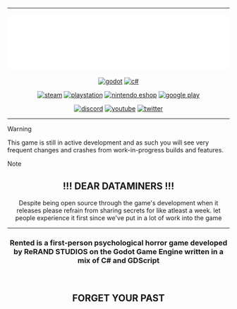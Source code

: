 
---

<div align="center" text-align="center">

![RENTED](https://raw.githubusercontent.com/shysolocup/Rented/refs/heads/master/src/Images/rented_white.png)

<a href="https://godotengine.org"><img height=35 src="https://img.shields.io/badge/Made%20With%20Godot-%23FFFFFF.svg?logo=godot-engine" alt="godot" /></a>
<a href="https://learn.microsoft.com/en-us/dotnet/csharp/"><img height=35 src="https://custom-icon-badges.demolab.com/badge/C%23-%23239120.svg?logo=cshrp&logoColor=white" alt="c#" /></a>

[comment]: <> (STOP LOOKING THROUGH MY STUFF STINKY!!!!)

<a href="https://youtu.be/dQw4w9WgXcQ"><img src="https://img.shields.io/badge/Steam-%23000000.svg?logo=steam&logoColor=white" alt="steam"></a>
<a href="https://youtu.be/dQw4w9WgXcQ"><img src="https://img.shields.io/badge/PlayStation%20Store-%230070D1.svg?logo=Playstation&logoColor=whitee" alt="playstation" /></a>
<a href="https://youtu.be/dQw4w9WgXcQ"><img src="https://custom-icon-badges.demolab.com/badge/Nintendo%20eShop-FF7D00?logo=nintendo&logoColor=fff" alt="nintendo eshop"></a>
<a href="https://youtu.be/dQw4w9WgXcQ"><img src="https://img.shields.io/badge/Google_Play-414141?logo=google-play&logoColor=white" alt="google play" /></a>

<a href="https://youtu.be/dQw4w9WgXcQ"><img src="https://img.shields.io/badge/ReRAND%20STUDIOS-%235865F2.svg?&logo=discord&logoColor=white" alt="discord"></a>
<a href="https://youtu.be/dQw4w9WgXcQ"><img src="https://img.shields.io/badge/ReRAND%20STUDIOS-%23FF0000.svg?logo=YouTube&logoColor=white" alt="youtube"></a>
<a href="https://youtu.be/dQw4w9WgXcQ"><img src="https://img.shields.io/badge/ReRAND%20STUDIOS-%23000000.svg?logo=X&logoColor=white" alt="twitter"></a>

</div>

---

> [!WARNING]
> This game is still in active development and as such you will see very frequent changes and crashes from work-in-progress builds and features.

> [!NOTE]
> <div align="center" text-align="center">
> <h2>!!! DEAR DATAMINERS !!!</h2>
> Despite being open source through the game's development when it releases please refrain from sharing secrets for like atleast a week. let people experience it first since we've put in a lot of work into the game
> </div>
>

---

<div align="center" text-align="center">

### Rented is a first-person psychological horror game developed by ReRAND STUDIOS on the Godot Game Engine written in a mix of C# and GDScript
<br>
 
## FORGET YOUR PAST

</div>
